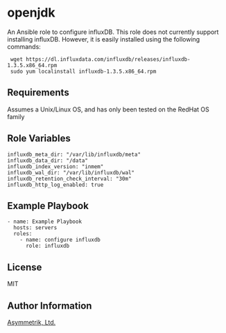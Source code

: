 openjdk
=======

An Ansible role to configure influxDB.  This role does not currently support installing influxDB.  However,
it is easily installed using the following commands:
     
     wget https://dl.influxdata.com/influxdb/releases/influxdb-1.3.5.x86_64.rpm
     sudo yum localinstall influxdb-1.3.5.x86_64.rpm 

Requirements
------------

Assumes a Unix/Linux OS, and has only been tested on the RedHat OS family

Role Variables
--------------

    influxdb_meta_dir: "/var/lib/influxdb/meta"
    influxdb_data_dir: "/data"
    influxdb_index_version: "inmem"
    influxdb_wal_dir: "/var/lib/influxdb/wal"
    influxdb_retention_check_interval: "30m"
    influxdb_http_log_enabled: true

Example Playbook
----------------

    - name: Example Playbook
      hosts: servers
      roles:
        - name: configure influxdb
          role: influxdb

License
-------

MIT

Author Information
------------------

[Asymmetrik, Ltd.](https://www.asymmetrik.com/)
